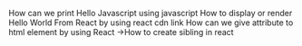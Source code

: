 How can we print Hello Javascript using javascript
How to display or render Hello World From React by using react cdn link
How can we give attribute to html element by using React 
->How to create sibling in react 
